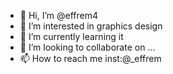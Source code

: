 - 👋 Hi, I’m @effrem4
- 👀 I’m interested in graphics design
- 🌱 I’m currently learning it
- 💞️ I’m looking to collaborate on ...
- 📫 How to reach me inst:@_effrem

<!---
effrem4/effrem4 is a ✨ special ✨ repository because its `README.md` (this file) appears on your GitHub profile.
You can click the Preview link to take a look at your changes.
--->
